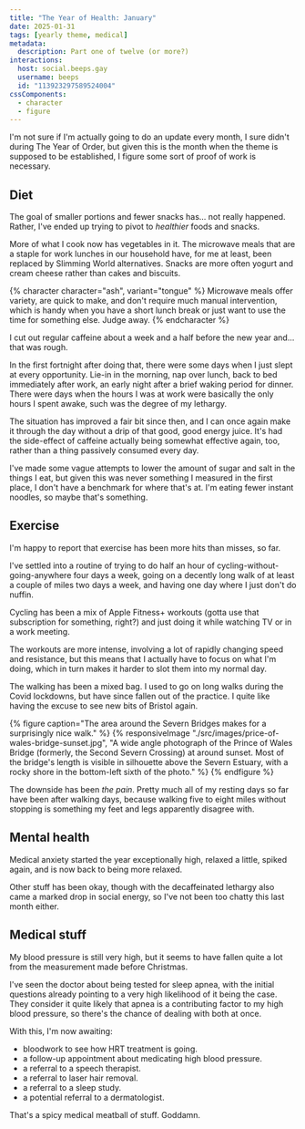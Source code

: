 ```yaml
---
title: "The Year of Health: January"
date: 2025-01-31
tags: [yearly theme, medical]
metadata:
  description: Part one of twelve (or more?)
interactions:
  host: social.beeps.gay
  username: beeps
  id: "113923297589524004"
cssComponents:
  - character
  - figure
---
```


I'm not sure if I'm actually going to do an update every month, I sure didn't during The Year of Order, but given this is the month when the theme is supposed to be established, I figure some sort of proof of work is necessary.

## Diet

The goal of smaller portions and fewer snacks has... not really happened. Rather, I've ended up trying to pivot to _healthier_ foods and snacks.

More of what I cook now has vegetables in it. The microwave meals that are a staple for work lunches in our household have, for me at least, been replaced by Slimming World alternatives. Snacks are more often yogurt and cream cheese rather than cakes and biscuits.

{% character character="ash", variant="tongue" %}
Microwave meals offer variety, are quick to make, and don't require much manual intervention, which is handy when you have a short lunch break or just want to use the time for something else. Judge away.
{% endcharacter %}

I cut out regular caffeine about a week and a half before the new year and... that was rough.

In the first fortnight after doing that, there were some days when I just slept at every opportunity. Lie-in in the morning, nap over lunch, back to bed immediately after work, an early night after a brief waking period for dinner. There were days when the hours I was at work were basically the only hours I spent awake, such was the degree of my lethargy.

The situation has improved a fair bit since then, and I can once again make it through the day without a drip of that good, good energy juice. It's had the side-effect of caffeine actually being somewhat effective again, too, rather than a thing passively consumed every day.

I've made some vague attempts to lower the amount of sugar and salt in the things I eat, but given this was never something I measured in the first place, I don't have a benchmark for where that's at. I'm eating fewer instant noodles, so maybe that's something.

## Exercise

I'm happy to report that exercise has been more hits than misses, so far.

I've settled into a routine of trying to do half an hour of cycling-without-going-anywhere four days a week, going on a decently long walk of at least a couple of miles two days a week, and having one day where I just don't do nuffin.

Cycling has been a mix of Apple Fitness+ workouts (gotta use that subscription for something, right?) and just doing it while watching TV or in a work meeting.

The workouts are more intense, involving a lot of rapidly changing speed and resistance, but this means that I actually have to focus on what I'm doing, which in turn makes it harder to slot them into my normal day.

The walking has been a mixed bag. I used to go on long walks during the Covid lockdowns, but have since fallen out of the practice. I quite like having the excuse to see new bits of Bristol again.

{% figure caption="The area around the Severn Bridges makes for a surprisingly nice walk." %}
{% responsiveImage "./src/images/price-of-wales-bridge-sunset.jpg", "A wide angle photograph of the Prince of Wales Bridge (formerly, the Second Severn Crossing) at around sunset. Most of the bridge's length is visible in silhouette above the Severn Estuary, with a rocky shore in the bottom-left sixth of the photo." %}
{% endfigure %}

The downside has been _the pain_. Pretty much all of my resting days so far have been after walking days, because walking five to eight miles without stopping is something my feet and legs apparently disagree with.

## Mental health

Medical anxiety started the year exceptionally high, relaxed a little, spiked again, and is now back to being more relaxed.

Other stuff has been okay, though with the decaffeinated lethargy also came a marked drop in social energy, so I've not been too chatty this last month either.

## Medical stuff

My blood pressure is still very high, but it seems to have fallen quite a lot from the measurement made before Christmas.

I've seen the doctor about being tested for sleep apnea, with the initial questions already pointing to a very high likelihood of it being the case. They consider it quite likely that apnea is a contributing factor to my high blood pressure, so there's the chance of dealing with both at once.

With this, I'm now awaiting:

- bloodwork to see how HRT treatment is going.
- a follow-up appointment about medicating high blood pressure.
- a referral to a speech therapist.
- a referral to laser hair removal.
- a referral to a sleep study.
- a potential referral to a dermatologist.

That's a spicy medical meatball of stuff. Goddamn.

